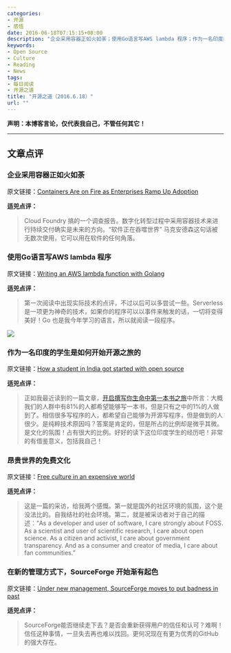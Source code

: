 ```yaml
---
categories:
- 开源
- 感悟
date: 2016-06-18T07:15:15+08:00
description: "企业采用容器正如火如荼；使用Go语言写AWS lambda 程序；作为一名印度的学生是如何开始开源之旅的；在新的管理方式下，SourceForge 开始渐有起色"
keywords:
- Open Source
- Culture
- Reading
- News
tags:
- 每日阅读
- 开源之道
title: "开源之道（2016.6.18）"
url: ""
---
```


**声明：本博客言论，仅代表我自己，不管任何其它！**

---

## 文章点评

### 企业采用容器正如火如荼

原文链接：[Containers Are on Fire as Enterprises Ramp Up Adoption](https://www.linux.com/news/containers-are-fire-enterprises-ramp-adoption)

**适兕点评：**

> Cloud Foundry 搞的一个调查报告。数字化转型过程中采用容器技术来进行持续交付确实是未来的方向。“软件正在吞噬世界” 马克安德森这句话被无数次使用，它可以用在软件的任何角落。

### 使用Go语言写AWS lambda 程序

原文链接：[Writing an AWS lambda function with Golang](http://www.avitzurel.com/blog/2016/06/17/writing-an-aws-lambda-function-with-golang/)

**适兕点评：**

> 第一次阅读中出现实际技术的点评，不过以后可以多尝试一些。Serverless 是一项更为神奇的技术，如果你的程序可以以事件来触发的话，一切将变得美好！Go 也是我今年学习的语言，所以就阅读一段程序。

![](https://opensource.com/sites/default/files/styles/image-full-size/public/images/Collaboration%20for%20health%20innovation.png)

### 作为一名印度的学生是如何开始开源之旅的

原文链接：[How a student in India got started with open source](https://opensource.com/life/16/6/how-community-taught-me-code)

**适兕点评：**

> 正如我最近读到的一篇文章，[开启撰写你生命中第一本书之旅](https://byrslf.co/the-ultimate-guide-to-writing-your-first-book-a0748ceaa9a6#.1bhpa79po)中所言：大概我们的人群中有81%的人都希望能够写一本书，但是只有之中的1%的人做到了。相信很多写程序的人，都希望自己能够为开源写程序，但是做到的人很少。是纯粹技术原因吗？答案是肯定的，但是所占的比例却是微乎其微。是文化的氛围！占有很大的比例。好好的读下这位印度学生的经历吧！非常的有借鉴意义，包括我自己！

### 昂贵世界的免费文化

原文链接：[Free culture in an expensive world](https://opensource.com/life/16/6/open-source-bridge-interview-shauna-gordon-mckeon)

**适兕点评：**

> 这是一篇的采访，给我两个感慨。第一就是国外的社区环境的氛围，这个是没法比的。自我结社的社会环境。第二，就是被采访者对于自己的描述：“As a developer and user of software, I care strongly about FOSS. As a scientist and user of scientific research, I care about open science. As a citizen and activist, I care about government transparency. And as a consumer and creator of media, I care about fan communities.”

### 在新的管理方式下，SourceForge 开始渐有起色

原文链接：[Under new management, SourceForge moves to put badness in past](http://arstechnica.com/information-technology/2016/06/under-new-management-sourceforge-moves-to-put-badness-in-past/)

**适兕点评：**

> SourceForge能否继续走下去？是否会重新获得用户的信任和认可？难啊！信任这种事情，一旦失去再也难以找回。更何况现在有更为优秀的GitHub的强大存在。
